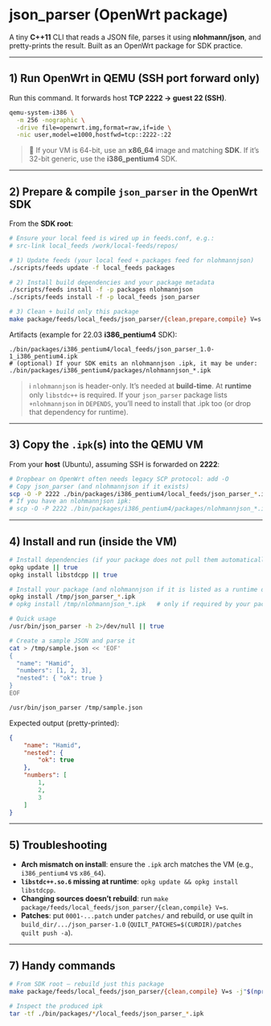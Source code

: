 # json_parser (OpenWrt package)

A tiny **C++11** CLI that reads a JSON file, parses it using **nlohmann/json**, and pretty-prints the result. Built as an OpenWrt package for SDK practice.

---

## 1) Run OpenWrt in QEMU (SSH port forward only)

Run this command. It forwards host **TCP 2222 → guest 22 (SSH)**.

```bash
qemu-system-i386 \
  -m 256 -nographic \
  -drive file=openwrt.img,format=raw,if=ide \
  -nic user,model=e1000,hostfwd=tcp::2222-:22
```

> 🔎 If your VM is 64-bit, use an **x86_64** image and matching **SDK**. If it’s 32-bit generic, use the **i386_pentium4** SDK.

---

## 2) Prepare & compile `json_parser` in the OpenWrt SDK

From the **SDK root**:

```bash
# Ensure your local feed is wired up in feeds.conf, e.g.:
# src-link local_feeds /work/local-feeds/repos/

# 1) Update feeds (your local feed + packages feed for nlohmannjson)
./scripts/feeds update -f local_feeds packages

# 2) Install build dependencies and your package metadata
./scripts/feeds install -f -p packages nlohmannjson
./scripts/feeds install -f -p local_feeds json_parser

# 3) Clean + build only this package
make package/feeds/local_feeds/json_parser/{clean,prepare,compile} V=s  -j"$(nproc)"
```

Artifacts (example for 22.03 **i386_pentium4** SDK):
```
./bin/packages/i386_pentium4/local_feeds/json_parser_1.0-1_i386_pentium4.ipk
# (optional) If your SDK emits an nlohmannjson .ipk, it may be under:
./bin/packages/i386_pentium4/packages/nlohmannjson_*.ipk
```

> ℹ️ `nlohmannjson` is header-only. It’s needed at **build-time**. At **runtime** only `libstdc++` is required.
> If your `json_parser` package lists `+nlohmannjson` in `DEPENDS`, you’ll need to install that .ipk too (or drop that dependency for runtime).

---

## 3) Copy the `.ipk`(s) into the QEMU VM

From your **host** (Ubuntu), assuming SSH is forwarded on **2222**:

```bash
# Dropbear on OpenWrt often needs legacy SCP protocol: add -O
# Copy json_parser (and nlohmannjson if it exists)
scp -O -P 2222 ./bin/packages/i386_pentium4/local_feeds/json_parser_*.ipk root@127.0.0.1:/tmp/
# If you have an nlohmannjson ipk:
# scp -O -P 2222 ./bin/packages/i386_pentium4/packages/nlohmannjson_*.ipk root@127.0.0.1:/tmp/
```

---

## 4) Install and run (inside the VM)

```sh
# Install dependencies (if your package does not pull them automatically)
opkg update || true
opkg install libstdcpp || true

# Install your package (and nlohmannjson if it is listed as a runtime dep)
opkg install /tmp/json_parser_*.ipk
# opkg install /tmp/nlohmannjson_*.ipk   # only if required by your package

# Quick usage
/usr/bin/json_parser -h 2>/dev/null || true

# Create a sample JSON and parse it
cat > /tmp/sample.json << 'EOF'
{
  "name": "Hamid",
  "numbers": [1, 2, 3],
  "nested": { "ok": true }
}
EOF

/usr/bin/json_parser /tmp/sample.json
```

Expected output (pretty-printed):
```json
{
    "name": "Hamid",
    "nested": {
        "ok": true
    },
    "numbers": [
        1,
        2,
        3
    ]
}
```

---

## 5) Troubleshooting

- **Arch mismatch on install**: ensure the `.ipk` arch matches the VM (e.g., `i386_pentium4` vs `x86_64`).
- **`libstdc++.so.6` missing at runtime**: `opkg update && opkg install libstdcpp`.
- **Changing sources doesn’t rebuild**: run `make package/feeds/local_feeds/json_parser/{clean,compile} V=s`.
- **Patches**: put `0001-...patch` under `patches/` and rebuild, or use quilt in `build_dir/.../json_parser-1.0` (`QUILT_PATCHES=$(CURDIR)/patches quilt push -a`).

---

## 7) Handy commands

```bash
# From SDK root – rebuild just this package
make package/feeds/local_feeds/json_parser/{clean,compile} V=s -j"$(nproc)"

# Inspect the produced ipk
tar -tf ./bin/packages/*/local_feeds/json_parser_*.ipk
```
